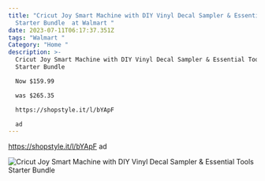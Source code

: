 ```yaml
---
title: "Cricut Joy Smart Machine with DIY Vinyl Decal Sampler & Essential Tools
  Starter Bundle  at Walmart "
date: 2023-07-11T06:17:37.351Z
tags: "Walmart "
Category: "Home "
description: >-
  Cricut Joy Smart Machine with DIY Vinyl Decal Sampler & Essential Tools
  Starter Bundle 

  Now $159.99

  was $265.35 

  https://shopstyle.it/l/bYApF

  ad
---
```

https://shopstyle.it/l/bYApF
ad 

![Cricut Joy Smart Machine with DIY Vinyl Decal Sampler & Essential Tools Starter Bundle](https://i5.walmartimages.com/asr/64d36977-9a40-4d9d-921f-4c4261a773e6.b8c9607a2e4b18889f705b89483d7dfc.jpeg?odnHeight=612&odnWidth=612&odnBg=FFFFFF)

<!--EndFragment-->
